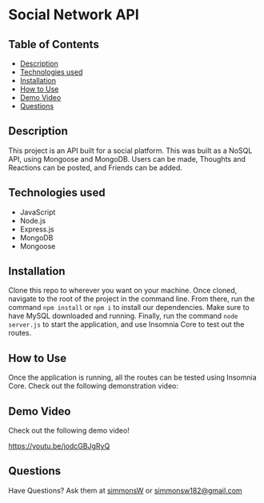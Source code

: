   # Social Network API
  
  ## Table of Contents
  * [Description](#description)
  * [Technologies used](#technologies-used)
  * [Installation](#installation)
  * [How to Use](#How-to-use)
  * [Demo Video](#demo-video)
  * [Questions](#questions)
    
  ## Description
  This project is an API built for a social platform. This was built as a NoSQL API, using Mongoose and MongoDB. Users can be made, Thoughts and Reactions can be posted, and Friends can be added.

  ## Technologies used
  * JavaScript
  * Node.js
  * Express.js
  * MongoDB
  * Mongoose

  ## Installation
  Clone this repo to wherever you want on your machine. Once cloned, navigate to the root of the project in the command line. From there, run the command `npm install` or `npm i` to install our dependencies. Make sure to have MySQL downloaded and running. Finally, run the command `node server.js` to start the application, and use Insomnia Core to test out the routes.

  ## How to Use
  Once the application is running, all the routes can be tested using Insomnia Core. Check out the following demonstration video:

  ## Demo Video
  Check out the following demo video!

  https://youtu.be/jodcGBJgRyQ

  ## Questions
  Have Questions? Ask them at <a href="http://github.com/simmonsW">simmonsW</a> or <a href="mailto:simmonsw182@gmail.com">simmonsw182@gmail.com</a>